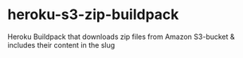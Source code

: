 # heroku-s3-zip-buildpack
Heroku Buildpack that downloads zip files from Amazon S3-bucket &amp; includes their content in the slug
